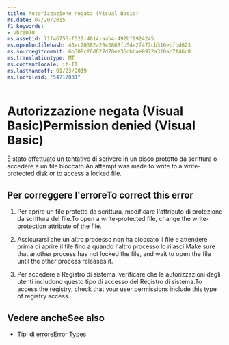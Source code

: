 ```yaml
---
title: Autorizzazione negata (Visual Basic)
ms.date: 07/20/2015
f1_keywords:
- vbrID70
ms.assetid: 71f46756-f522-4814-aab4-492bf9924245
ms.openlocfilehash: 43ec20382a2043868fb54e2f472cb316ebfbd623
ms.sourcegitcommit: 6b308cf6d627d78ee36dbbae8972a310ac7fd6c8
ms.translationtype: MT
ms.contentlocale: it-IT
ms.lasthandoff: 01/23/2019
ms.locfileid: "54717831"
---
```

# <a name="permission-denied-visual-basic"></a><span data-ttu-id="dd78c-102">Autorizzazione negata (Visual Basic)</span><span class="sxs-lookup"><span data-stu-id="dd78c-102">Permission denied (Visual Basic)</span></span>
<span data-ttu-id="dd78c-103">È stato effettuato un tentativo di scrivere in un disco protetto da scrittura o accedere a un file bloccato.</span><span class="sxs-lookup"><span data-stu-id="dd78c-103">An attempt was made to write to a write-protected disk or to access a locked file.</span></span>  
  
## <a name="to-correct-this-error"></a><span data-ttu-id="dd78c-104">Per correggere l'errore</span><span class="sxs-lookup"><span data-stu-id="dd78c-104">To correct this error</span></span>  
  
1.  <span data-ttu-id="dd78c-105">Per aprire un file protetto da scrittura, modificare l'attributo di protezione da scrittura del file.</span><span class="sxs-lookup"><span data-stu-id="dd78c-105">To open a write-protected file, change the write-protection attribute of the file.</span></span>  
  
2.  <span data-ttu-id="dd78c-106">Assicurarsi che un altro processo non ha bloccato il file e attendere prima di aprire il file fino a quando l'altro processo lo rilasci.</span><span class="sxs-lookup"><span data-stu-id="dd78c-106">Make sure that another process has not locked the file, and wait to open the file until the other process releases it.</span></span>  
  
3.  <span data-ttu-id="dd78c-107">Per accedere a Registro di sistema, verificare che le autorizzazioni degli utenti includono questo tipo di accesso del Registro di sistema.</span><span class="sxs-lookup"><span data-stu-id="dd78c-107">To access the registry, check that your user permissions include this type of registry access.</span></span>  
  
## <a name="see-also"></a><span data-ttu-id="dd78c-108">Vedere anche</span><span class="sxs-lookup"><span data-stu-id="dd78c-108">See also</span></span>
- [<span data-ttu-id="dd78c-109">Tipi di errore</span><span class="sxs-lookup"><span data-stu-id="dd78c-109">Error Types</span></span>](../../../visual-basic/programming-guide/language-features/error-types.md)
